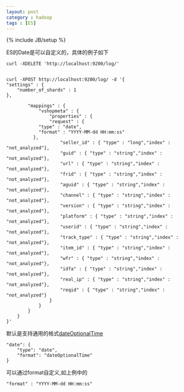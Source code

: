 ```yaml
---
layout: post
category : hadoop
tags : [ES]
---
```

{% include JB/setup %}


ES的Date是可以自定义的，具体的例子如下

    curl -XDELETE 'http://localhost:9200/log/'


    curl -XPOST http://localhost:9200/log/ -d '{
    "settings" : {
        "number_of_shards" : 1
    },

            "mappings" : {
                "vshopmeta" : {
                    "properties" : {
                    "request" : {
                "type" : "date",
                "format" : "YYYY-MM-dd HH:mm:ss"
              },
                        "seller_id" : { "type" : "long","index" : "not_analyzed"},
                        "guid" : { "type" : "string","index" : "not_analyzed"},
                        "url" : { "type" : "string","index" : "not_analyzed"},
                        "frid" : { "type" : "string","index" : "not_analyzed"},
                        "aguid" : { "type" : "string","index" : "not_analyzed"},                    
                        "channel" : { "type" : "string","index" : "not_analyzed"},
                        "version" : { "type" : "string","index" : "not_analyzed"},
                        "platform" : { "type" : "string","index" : "not_analyzed"},
                        "userid" : { "type" : "string","index" : "not_analyzed"},
                        "track_type" : { "type" : "string","index" : "not_analyzed"},
                        "item_id" : { "type" : "string","index" : "not_analyzed"},
                        "wfr" : { "type" : "string","index" : "not_analyzed"},
                        "idfa" : { "type" : "string","index" : "not_analyzed"},
                        "real_ip" : { "type" : "string","index" : "not_analyzed"},
                        "reqid" : { "type" : "string","index" : "not_analyzed"}
                    }
                }
            }
        }
    }'


默认是支持通用的格式[dateOptionalTime](https://www.elastic.co/guide/en/elasticsearch/reference/current/mapping-date-format.html 'https://www.elastic.co/guide/en/elasticsearch/reference/current/mapping-date-format.html')

    "date": {
        "type": "date",
        "format": "dateOptionalTime"
    }


可以通过format自定义,如上例中的 


    "format" : "YYYY-MM-dd HH:mm:ss"

